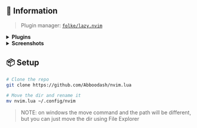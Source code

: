 ## 🍃 Information

> Plugin manager: [`folke/lazy.nvim`](https://github.com/folke/lazy.nvim)

<details>
  <summary>
	<b>Plugins</b>
  </summary>
   
- [autoclose.nvim](https://github.com/m4xshen/autoclose.nvim)
- [barbar.nvim](https://github.com/romgrk/barbar.nvim)
- [barbecue.nvim](https://github.com/utilyre/barbecue.nvim)
- [nvim-cmp](https://github.com/hrsh7th/nvim-cmp)
- [nvim-colorizer.lua](https://github.com/norcalli/nvim-colorizer.lua)
- [Comment.nvim](https://github.com/numToStr/Comment.nvim)
- [dashboard-nvim](https://github.com/glepnir/dashboard-nvim)
- [dressing.nvim](https://github.com/stevearc/dressing.nvim)
- [gitsigns.nvim](https://github.com/lewis6991/gitsigns.nvim)
- [hop.nvim](https://github.com/phaazon/hop.nvim)
- [icon-picker.nvim](https://github.com/ziontee113/icon-picker.nvim)
- [indent-blankline.nvim](https://github.com/lukas-reineke/indent-blankline.nvim)
- `lsp`
    - [mason.nvim](https://github.com/williamboman/mason.nvim)
    - [mason-lspconfig.nvim](https://github.com/williamboman/mason-lspconfig.nvim)
    - [nvim-lspconfig](https://github.com/neovim/nvim-lspconfig)
- [lualine.nvim](https://github.com/nvim-lualine/lualine.nvim)
- [markdown-preview.nvim](https://github.com/iamcco/markdown-preview.nvim)
- [modes.nvim](https://github.com/mvllow/modes.nvim)
- [Navigator.nvim](https://github.com/numToStr/Navigator.nvim)
- [nvim-neoclip.lua](https://github.com/AckslD/nvim-neoclip.lua)
- [nightfox.nvim](https://github.com/EdenEast/nightfox.nvim)
- [null-ls.nvim](https://github.com/jose-elias-alvarez/null-ls.nvim)
- [package-info.nvim](https://github.com/vuki656/package-info.nvim)
- [presence.nvim](https://github.com/andweeb/presence.nvim)
- [telescope.nvim](https://github.com/nvim-telescope/telescope.nvim)
- [todo-comments.nvim](https://github.com/folke/todo-comments.nvim)
- [toggleterm.nvim](https://github.com/akinsho/toggleterm.nvim)
- [nvim-tree.lua](https://github.com/nvim-tree/nvim-tree.lua)
- [nvim-treesitter](https://github.com/nvim-treesitter/nvim-treesitter)
- [trouble.nvim](https://github.com/folke/trouble.nvim)
- [nvim-ufo](https://github.com/kevinhwang91/nvim-ufo)
- [which-key.nvim](https://github.com/folke/which-key.nvim)
- [wilder.nvim](https://github.com/gelguy/wilder.nvim)
  
</details>

<details>
<summary>
    <b>Screenshots</b>
</summary>
    <image src="/.image/dashboard.png" alt="dashboard screenshot"> 
    <image src="/.image/project.png" alt="project screenshot">
    <image src="/.image/wilder.png" alt="wilder screenshot">
    <image src="/.image/terminal.png" alt="terminal screenshot">
</details>

## 📦 Setup

```bash
# Clone the repo
git clone https://github.com/Abboodash/nvim.lua

# Move the dir and rename it
mv nvim.lua ~/.config/nvim
```

> NOTE: on windows the move command and the path will be different, but you can just move the dir using File Explorer
